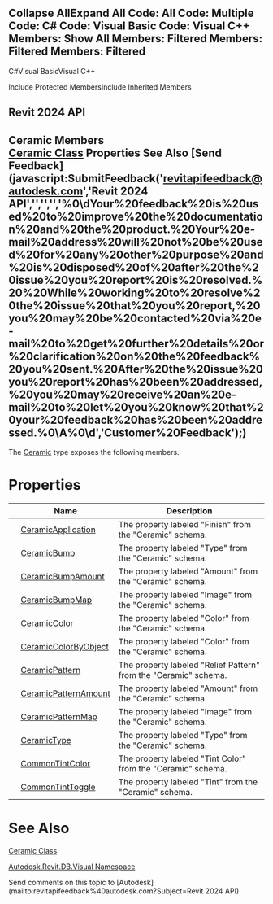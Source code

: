 ﻿

Collapse AllExpand All Code: All Code: Multiple Code: C# Code: Visual Basic Code: Visual C++  Members: Show All Members: Filtered Members: Filtered Members: Filtered   
---  
  
C#Visual BasicVisual C++

Include Protected MembersInclude Inherited Members

Revit 2024 API  
---  
Ceramic Members  
[Ceramic Class](3f990d29-c743-ab3f-0a30-3b0a9b1f14cf.md) Properties See Also [Send Feedback](javascript:SubmitFeedback\('revitapifeedback@autodesk.com','Revit 2024 API','','','','%0\\dYour%20feedback%20is%20used%20to%20improve%20the%20documentation%20and%20the%20product.%20Your%20e-mail%20address%20will%20not%20be%20used%20for%20any%20other%20purpose%20and%20is%20disposed%20of%20after%20the%20issue%20you%20report%20is%20resolved.%20%20While%20working%20to%20resolve%20the%20issue%20that%20you%20report,%20you%20may%20be%20contacted%20via%20e-mail%20to%20get%20further%20details%20or%20clarification%20on%20the%20feedback%20you%20sent.%20After%20the%20issue%20you%20report%20has%20been%20addressed,%20you%20may%20receive%20an%20e-mail%20to%20let%20you%20know%20that%20your%20feedback%20has%20been%20addressed.%0\\A%0\\d','Customer%20Feedback'\);)  
---  
  
The [Ceramic](3f990d29-c743-ab3f-0a30-3b0a9b1f14cf.md) type exposes the following members.

# Properties

|  | Name | Description |
| --- | --- | --- |
|  | [CeramicApplication](2dd327d1-6c97-d61e-754f-bb8e18a70f10.md) | The property labeled "Finish" from the "Ceramic" schema. |
|  | [CeramicBump](84d6967a-63b0-008c-9f03-4ebbcc92e115.md) | The property labeled "Type" from the "Ceramic" schema. |
|  | [CeramicBumpAmount](b3919c77-8f87-0555-4c03-0f6e95daba1b.md) | The property labeled "Amount" from the "Ceramic" schema. |
|  | [CeramicBumpMap](fe311e6c-f7c1-2f89-2f73-f24a6a9ace49.md) | The property labeled "Image" from the "Ceramic" schema. |
|  | [CeramicColor](12622eb4-735c-ff30-16d5-fea4e820d08a.md) | The property labeled "Color" from the "Ceramic" schema. |
|  | [CeramicColorByObject](54bd044f-f6fb-788d-a7ac-c5593cf97d85.md) | The property labeled "Color" from the "Ceramic" schema. |
|  | [CeramicPattern](97bb3b43-3f87-6c02-0d5b-c8268224d60b.md) | The property labeled "Relief Pattern" from the "Ceramic" schema. |
|  | [CeramicPatternAmount](e906536b-405b-aa8c-a3db-8fb1e6c09887.md) | The property labeled "Amount" from the "Ceramic" schema. |
|  | [CeramicPatternMap](998f2240-cbd5-5316-a13a-03673512936d.md) | The property labeled "Image" from the "Ceramic" schema. |
|  | [CeramicType](36cd8dc5-53af-3822-7fe1-cb24b48fc81d.md) | The property labeled "Type" from the "Ceramic" schema. |
|  | [CommonTintColor](01b7b190-a203-ea9f-c8a7-b114bb6baea8.md) | The property labeled "Tint Color" from the "Ceramic" schema. |
|  | [CommonTintToggle](6e476439-6ecd-b2e8-be41-472eb4733776.md) | The property labeled "Tint" from the "Ceramic" schema. |
  
# See Also

[Ceramic Class](3f990d29-c743-ab3f-0a30-3b0a9b1f14cf.md)

[Autodesk.Revit.DB.Visual Namespace](f5a10581-6ac2-be19-0e32-f87d05bc8b83.md)

Send comments on this topic to [Autodesk](mailto:revitapifeedback%40autodesk.com?Subject=Revit 2024 API)